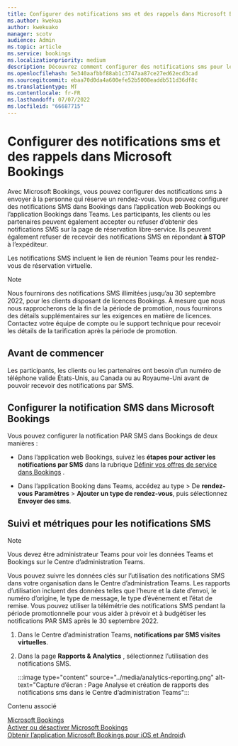 ```yaml
---
title: Configurer des notifications sms et des rappels dans Microsoft Bookings
ms.author: kwekua
author: kwekuako
manager: scotv
audience: Admin
ms.topic: article
ms.service: bookings
ms.localizationpriority: medium
description: Découvrez comment configurer des notifications sms pour les clients, les clients et les partenaires dans Microsoft Bookings.
ms.openlocfilehash: 5e340aafbbf88ab1c3747aa87ce27ed62ecd3cad
ms.sourcegitcommit: ebaa70d0da4a600efe52b5008eaddb511d36df8c
ms.translationtype: MT
ms.contentlocale: fr-FR
ms.lasthandoff: 07/07/2022
ms.locfileid: "66687715"
---
```

# <a name="configure-sms-text-notifications-and-reminders-in-microsoft-bookings"></a>Configurer des notifications sms et des rappels dans Microsoft Bookings

Avec Microsoft Bookings, vous pouvez configurer des notifications sms à envoyer à la personne qui réserve un rendez-vous. Vous pouvez configurer des notifications SMS dans Bookings dans l’application web Bookings ou l’application Bookings dans Teams. Les participants, les clients ou les partenaires peuvent également accepter ou refuser d’obtenir des notifications SMS sur la page de réservation libre-service. Ils peuvent également refuser de recevoir des notifications SMS en répondant **à STOP** à l’expéditeur.

Les notifications SMS incluent le lien de réunion Teams pour les rendez-vous de réservation virtuelle.

> [!Note]
> Nous fournirons des notifications SMS illimitées jusqu’au 30 septembre 2022, pour les clients disposant de licences Bookings. À mesure que nous nous rapprocherons de la fin de la période de promotion, nous fournirons des détails supplémentaires sur les exigences en matière de licences. Contactez votre équipe de compte ou le support technique pour recevoir les détails de la tarification après la période de promotion.

## <a name="before-you-begin"></a>Avant de commencer

Les participants, les clients ou les partenaires ont besoin d’un numéro de téléphone valide États-Unis, au Canada ou au Royaume-Uni avant de pouvoir recevoir des notifications par SMS.

## <a name="configure-sms-notification-in-microsoft-bookings"></a>Configurer la notification SMS dans Microsoft Bookings

Vous pouvez configurer la notification PAR SMS dans Bookings de deux manières :

- Dans l’application web Bookings, suivez les **étapes pour activer les notifications par SMS** dans la rubrique [Définir vos offres de service dans Bookings](define-service-offerings.md) .

- Dans l’application Booking dans Teams, accédez au type  >  De **rendez-vous** **Paramètres** > **Ajouter un type de rendez-vous**, puis sélectionnez **Envoyer des sms**.

## <a name="tracking-and-metrics-for-sms-notifications"></a>Suivi et métriques pour les notifications SMS

> [!NOTE]
> Vous devez être administrateur Teams pour voir les données Teams et Bookings sur le Centre d’administration Teams.

Vous pouvez suivre les données clés sur l’utilisation des notifications SMS dans votre organisation dans le Centre d’administration Teams. Les rapports d’utilisation incluent des données telles que l’heure et la date d’envoi, le numéro d’origine, le type de message, le type d’événement et l’état de remise. Vous pouvez utiliser la télémétrie des notifications SMS pendant la période promotionnelle pour vous aider à prévoir et à budgétiser les notifications PAR SMS après le 30 septembre 2022.

1. Dans le Centre d’administration Teams, **notifications par SMS visites virtuelles**.

2. Dans la page **Rapports & Analytics** , sélectionnez l’utilisation des notifications SMS.

    :::image type="content" source="../media/analytics-reporting.png" alt-text="Capture d’écran : Page Analyse et création de rapports des notifications sms dans le Centre d’administration Teams":::

Contenu associé

[Microsoft Bookings](bookings-overview.md)\
[Activer ou désactiver Microsoft Bookings](turn-bookings-on-or-off.md)\
[Obtenir l’application Microsoft Bookings pour iOS et Android](get-bookings-app.md)\
